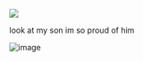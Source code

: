   ![](https://komarev.com/ghpvc/?username=KAITO-V1&color=222e7b)

  look at my son im so proud of him

![image](https://github.com/user-attachments/assets/596afe87-4185-4896-9e7c-42c9447ed480)

